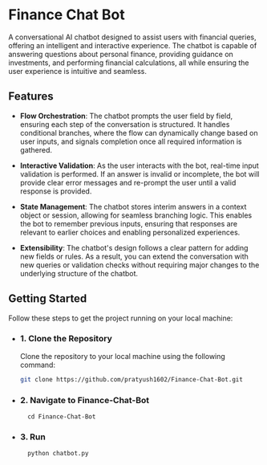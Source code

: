 # Finance Chat Bot

A conversational AI chatbot designed to assist users with financial queries, offering an intelligent and interactive experience. The chatbot is capable of answering questions about personal finance, providing guidance on investments, and performing financial calculations, all while ensuring the user experience is intuitive and seamless.

## Features

- **Flow Orchestration**: The chatbot prompts the user field by field, ensuring each step of the conversation is structured. It handles conditional branches, where the flow can dynamically change based on user inputs, and signals completion once all required information is gathered.

- **Interactive Validation**: As the user interacts with the bot, real-time input validation is performed. If an answer is invalid or incomplete, the bot will provide clear error messages and re-prompt the user until a valid response is provided.

- **State Management**: The chatbot stores interim answers in a context object or session, allowing for seamless branching logic. This enables the bot to remember previous inputs, ensuring that responses are relevant to earlier choices and enabling personalized experiences.

- **Extensibility**: The chatbot's design follows a clear pattern for adding new fields or rules. As a result, you can extend the conversation with new queries or validation checks without requiring major changes to the underlying structure of the chatbot.

## Getting Started

Follow these steps to get the project running on your local machine:

- ### 1. Clone the Repository

  Clone the repository to your local machine using the following command:

  ```bash
  git clone https://github.com/pratyush1602/Finance-Chat-Bot.git


- ### 2. Navigate to Finance-Chat-Bot
  ```
    cd Finance-Chat-Bot

- ### 3. Run
  ```
    python chatbot.py
